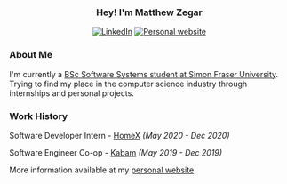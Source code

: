 <h3 align="center">Hey! I'm Matthew Zegar</h3>

<p align="center">
  <a href="https://www.linkedin.com/in/matthewzegar/" target="_blank"><img src="https://img.shields.io/badge/linkedin-%230077B5.svg?&style=for-the-badge&logo=linkedin&logoColor=white" alt="LinkedIn"></a>
  <a href="https://mzegar.github.io/" target="_blank"><img src="https://img.shields.io/badge/personal website-web-%23.svg?&style=for-the-badge&logo=&logoColor=white%22" alt="Personal website"></a>
</p>

### About Me

I'm currently a [BSc Software Systems student at Simon Fraser University](https://www.sfu.ca/computing/prospective-students/undergraduate-students/programs/degree-programs/softwaresystems.html). Trying to find my place in the computer science industry through internships and personal projects.

### Work History

Software Developer Intern - [HomeX](https://homex.com/) *(May 2020 - Dec 2020)*

Software Engineer Co-op - [Kabam](https://kabam.com/) *(May 2019 - Dec 2019)*

More information available at my [personal website](https://mzegar.github.io/)
